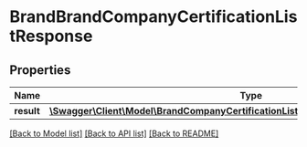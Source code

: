 # BrandBrandCompanyCertificationListResponse

## Properties
Name | Type | Description | Notes
------------ | ------------- | ------------- | -------------
**result** | [**\Swagger\Client\Model\BrandCompanyCertificationListResponseBrandCertificationResult**](BrandCompanyCertificationListResponseBrandCertificationResult.md) |  | [optional] 

[[Back to Model list]](../README.md#documentation-for-models) [[Back to API list]](../README.md#documentation-for-api-endpoints) [[Back to README]](../README.md)


